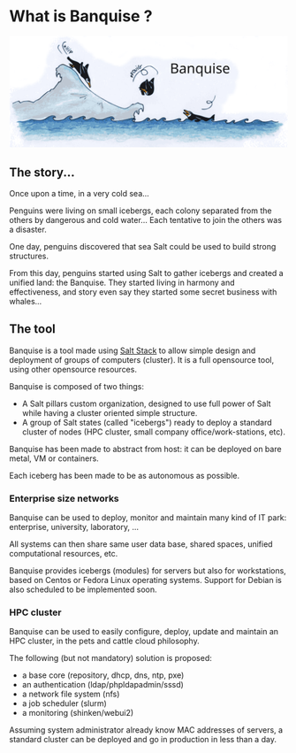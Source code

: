 # What is Banquise ?

![Banquise_logo](img/banquise_logo.png)

## The story...

Once upon a time, in a very cold sea...

Penguins were living on small icebergs, each colony separated from the others by dangerous and cold water... Each tentative to join the others was a disaster.

One day, penguins discovered that sea Salt could be used to build strong structures.

From this day, penguins started using Salt to gather icebergs and created a unified land: the Banquise. They started living in harmony and effectiveness, and story even say they started some secret business with whales...


## The tool

Banquise is a tool made using [Salt Stack](https://saltstack.com/) to allow simple design and deployment of groups of computers (cluster). It is a full opensource tool, using other opensource resources.

Banquise is composed of two things:

* A Salt pillars custom organization, designed to use full power of Salt while having a cluster oriented simple structure.
* A group of Salt states (called "icebergs") ready to deploy a standard cluster of nodes (HPC cluster, small company office/work-stations, etc).

Banquise has been made to abstract from host: it can be deployed on bare metal, VM or containers.

Each iceberg has been made to be as autonomous as possible.

### Enterprise size networks

Banquise can be used to deploy, monitor and maintain many kind of IT park: enterprise, university, laboratory, ...

All systems can then share same user data base, shared spaces, unified computational resources, etc.

Banquise provides icebergs (modules) for servers but also for workstations, based on Centos or Fedora Linux operating systems. Support for Debian is also scheduled to be implemented soon.

### HPC cluster

Banquise can be used to easily configure, deploy, update and maintain an HPC cluster, in the pets and cattle cloud philosophy.

The following (but not mandatory) solution is proposed:
* a base core (repository, dhcp, dns, ntp, pxe)
* an authentication (ldap/phpldapadmin/sssd)
* a network file system (nfs)
* a job scheduler (slurm)
* a monitoring (shinken/webui2)

Assuming system administrator already know MAC addresses of servers, a standard cluster can be deployed and go in production in less than a day.

